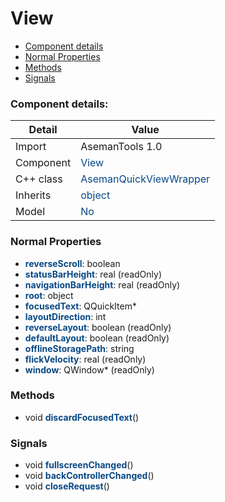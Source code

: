# View

 * [Component details](#component-details)
 * [Normal Properties](#normal-properties)
 * [Methods](#methods)
 * [Signals](#signals)


### Component details:

|Detail|Value|
|------|-----|
|Import|AsemanTools 1.0|
|Component|<font color='#074885'>View</font>|
|C++ class|<font color='#074885'>AsemanQuickViewWrapper</font>|
|Inherits|<font color='#074885'>object</font>|
|Model|<font color='#074885'>No</font>|


### Normal Properties

* <font color='#074885'><b>reverseScroll</b></font>: boolean
* <font color='#074885'><b>statusBarHeight</b></font>: real (readOnly)
* <font color='#074885'><b>navigationBarHeight</b></font>: real (readOnly)
* <font color='#074885'><b>root</b></font>: object
* <font color='#074885'><b>focusedText</b></font>: QQuickItem*
* <font color='#074885'><b>layoutDirection</b></font>: int
* <font color='#074885'><b>reverseLayout</b></font>: boolean (readOnly)
* <font color='#074885'><b>defaultLayout</b></font>: boolean (readOnly)
* <font color='#074885'><b>offlineStoragePath</b></font>: string
* <font color='#074885'><b>flickVelocity</b></font>: real (readOnly)
* <font color='#074885'><b>window</b></font>: QWindow* (readOnly)


### Methods

 * void <font color='#074885'><b>discardFocusedText</b></font>()


### Signals

 * void <font color='#074885'><b>fullscreenChanged</b></font>()
 * void <font color='#074885'><b>backControllerChanged</b></font>()
 * void <font color='#074885'><b>closeRequest</b></font>()


